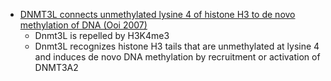 * [DNMT3L connects unmethylated lysine 4 of histone H3 to de novo methylation of DNA (Ooi 2007)](https://www.nature.com/nature/journal/v448/n7154/full/nature05987.html)
  - Dnmt3L is repelled by H3K4me3
  - Dnmt3L recognizes histone H3 tails that are unmethylated at lysine 4 and induces de novo DNA methylation by recruitment or activation of DNMT3A2
